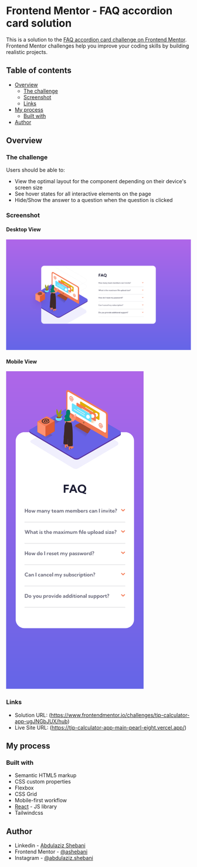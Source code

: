 # Frontend Mentor - FAQ accordion card solution

This is a solution to the [FAQ accordion card challenge on Frontend Mentor](https://www.frontendmentor.io/challenges/faq-accordion-card-XlyjD0Oam). Frontend Mentor challenges help you improve your coding skills by building realistic projects.

## Table of contents

- [Overview](#overview)
  - [The challenge](#the-challenge)
  - [Screenshot](#screenshot)
  - [Links](#links)
- [My process](#my-process)
  - [Built with](#built-with)
- [Author](#author)

## Overview

### The challenge

Users should be able to:

- View the optimal layout for the component depending on their device's screen size
- See hover states for all interactive elements on the page
- Hide/Show the answer to a question when the question is clicked

### Screenshot

#### Desktop View

![screenshot](./desktop-screenshot.png)

#### Mobile View

![screenshot](./mobile-screenshot.png)

### Links

- Solution URL: (https://www.frontendmentor.io/challenges/tip-calculator-app-ugJNGbJUX/hub)
- Live Site URL: (https://tip-calculator-app-main-pearl-eight.vercel.app/)

## My process

### Built with

- Semantic HTML5 markup
- CSS custom properties
- Flexbox
- CSS Grid
- Mobile-first workflow
- [React](https://reactjs.org/) - JS library
- Tailwindcss

## Author

- Linkedin - [Abdulaziz Shebani](https://www.linkedin.com/in/abdulazizshebani/)
- Frontend Mentor - [@ashebani](https://www.frontendmentor.io/profile/ashebani)
- Instagram - [@abdulaziz.shebani](https://www.instagram.com/abdulaziz.shebani/)
